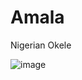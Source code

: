 # Amala
Nigerian Okele

![image](https://cheflolaskitchen.com/wp-content/uploads/2023/03/amala-8462.jpg.webp)
